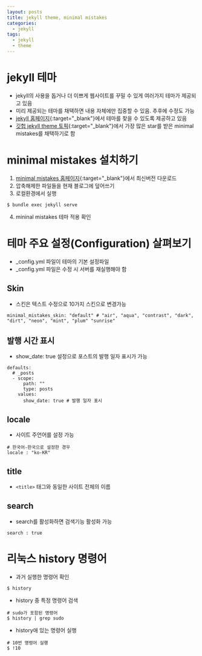```yaml
---
layout: posts
title: jekyll theme, minimal mistakes
categories:
  - jekyll
tags:
  - jekyll
  - theme
---
```

# jekyll 테마
- jekyll의 사용을 돕거나 더 이쁘게 웹사이트를 꾸밀 수 있게 여러가지 테마가 제공되고 있음
- 미리 제공되는 테마를 채택하면 내용 자체에만 집중할 수 있음. 추후에 수정도 가능
- [jekyll 홈페이지](https://jekyllrb-ko.github.io/docs/themes/){:target="_blank"}에서 테마를 찾을 수 있도록 제공하고 있음
- [깃헙 jekyll theme 토픽](https://github.com/topics/jekyll-theme){:target="_blank"}에서 가장 많은 star를 받은 minimal mistakes를 채택하기로 함

# minimal mistakes 설치하기
1. [minimal mistakes 홈페이지](https://github.com/minimal-mistakes){:target="_blank"}에서 최신버전 다운로드
2. 압축해제한 파일들을 현재 블로그에 덮어쓰기
3. 로컬환경에서 실행
```
$ bundle exec jekyll serve
```
4. mininal mistakes 테마 적용 확인

# 테마 주요 설정(Configuration) 살펴보기
- _config.yml 파일이 테마의 기본 설정파일
- _config.yml 파일은 수정 시 서버를 재실행해야 함

## Skin
- 스킨은 텍스트 수정으로 10가지 스킨으로 변경가능
```
minimal_mistakes_skin: "default" # "air", "aqua", "contrast", "dark", "dirt", "neon", "mint", "plum" "sunrise"
```

## 발행 시간 표시
- show_date: true 설정으로 포스트의 발행 일자 표시가 가능
```
defaults:
  # _posts
  - scope:
      path: ""
      type: posts
    values:
      show_date: true # 발행 일자 표시
```

## locale
- 사이트 주언어를 설정 가능
```
# 한국어-한국으로 설정한 경우
locale : "ko-KR"
```

## title
- `<title>` 태그와 동일한 사이트 전체의 이름

## search
- search를 활성화하면 검색기능 활성화 가능
```
search : true
```

# 리눅스 history 명령어
- 과거 실행한 명령어 확인
```
$ history
```
- history 중 특정 명령어 검색
```
# sudo가 포함된 명령어
$ history | grep sudo
```
- history애 있는 명령어 실행
```
# 10번 명령어 실행
$ !10
```